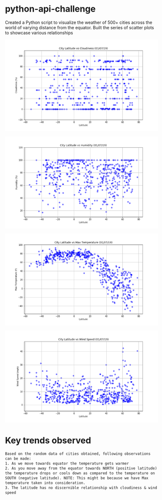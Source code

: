 # python-api-challenge
Created a Python script to visualize the weather of 500+ cities across the world of varying distance from the equator. Built the series of scatter plots to showcase various relationships

![Image of Latitude Vs Cloudiness](https://github.com/karikashah/python-api-challenge/blob/master/output_data/LatVsCloudiness.png)

![Image of Latitude Vs Humidity](https://github.com/karikashah/python-api-challenge/blob/master/output_data/LatVsHumidity.png)

![Image of Latitude Vs Maximum Temperature](https://github.com/karikashah/python-api-challenge/blob/master/output_data/LatVsMaxTemp.png)

![Image of Latitude Vs Wind Speed](https://github.com/karikashah/python-api-challenge/blob/master/output_data/LatVsWind.png)

# Key trends observed
```
Based on the random data of cities obtained, following observations can be made:
1. As we move towards equator the temperature gets warmer
2. As you move away from the equator towards NORTH (positive latitude) the temperature drops or cools down as compared to the temperature on SOUTH (negative latitude). NOTE: This might be because we have Max temperature taken into consideration.
3. The latitude has no discernible relationship with cloudiness & wind speed
```
